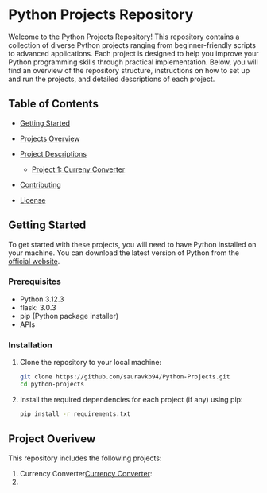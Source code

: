 # Python Projects Repository

Welcome to the Python Projects Repository! This repository contains a collection of diverse Python projects ranging from beginner-friendly scripts to advanced applications. Each project is designed to help you improve your Python programming skills through practical implementation. Below, you will find an overview of the repository structure, instructions on how to set up and run the projects, and detailed descriptions of each project.


## Table of Contents

- [Getting Started](#getting-started)
- [Projects Overview](#projects-overview)
- [Project Descriptions](#project-descriptions)
  - [Project 1: Curreny Converter](#project-1-currenyconverter )

- [Contributing](#contributing)
- [License](#license)


## Getting Started

To get started with these projects, you will need to have Python installed on your machine. You can download the latest version of Python from the [official website](https://www.python.org/downloads/).

### Prerequisites

- Python 3.12.3
- flask: 3.0.3
- pip (Python package installer)
- APIs

### Installation

1. Clone the repository to your local machine:
   ```bash
   git clone https://github.com/sauravkb94/Python-Projects.git
   cd python-projects

2. Install the required dependencies for each project (if any) using pip:
   ```bash
   pip install -r requirements.txt


## Project Overivew 

This repository includes the following projects:

1. Currency Converter[Currency Converter](currency_converter.py):
2. 


